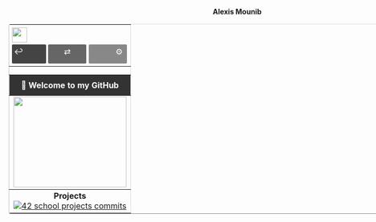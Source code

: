<!-- Prénom à droite hors de la table -->
<p align="right"><b>Alexis Mounib</b></p>

<!-- Table principale -->
<table align="center" border="1" cellpadding="5" cellspacing="0" style="border-collapse: collapse; border-color: #ddd; border-radius: 4px; width:1000px;">

  <!-- Navbar avec icônes en haut à gauche -->
  <tr>
    <td colspan="1" align="left" style="padding: 5px; width:100%;">
      <img src="https://raw.githubusercontent.com/zoyern/badges/main/icon.gif" height="30">&nbsp;&nbsp;<br>
      <span
        align="left"
        style="
          display: inline-block;
          align: left;
          padding: 4px 4px 4px 4px;
          border-radius: 2px;
          background: #444;
          color: #fff;
          width: 60px;
          height: 30px;
        "
        >↩</span
      >
      <span
        align="center"
        style="
          display: inline-block;
          padding: 4px 8px;
          border-radius: 2px;
          background: #666;
          color: #fff;
          width: 60px;
          height: 30px;
        "
        >⇄</span
      >
      <span
        align="right"
        style="
          display: inline-block;
          padding: 4px 8px;
          border-radius: 2px;
          background: #888;
          color: #fff;
          width: 60px;
          height: 30px;
        "
        >⚙</span
      >
    </td>
  </tr>

  <!-- Séparateur full width -->
  <tr>
    <td colspan="1">
      <img src="https://raw.githubusercontent.com/zoyern/badges/main/sep.gif" width="100%" height="10">
    </td>
  </tr>

  <!-- Welcome message -->
  <tr>
    <td align="center" bgcolor="#333" style="color: #fff; font-weight: bold; padding: 10px;">
      👋 Welcome to my GitHub
    </td>
  </tr>

  <!-- Banner GIF -->
  <tr>
    <td>
      <img src="https://raw.githubusercontent.com/zoyern/badges/main/banner.gif" width="100%" height="180">
    </td>
  </tr>

  <!-- Projects -->
  <tr>
    <td align="center">
      <b>Projects</b><br>
      <a href="https://github.com/zoyern/42_school_projects" target="_blank">
        <img src="https://raw.githubusercontent.com/zoyern/badges/main/42_school_projects_commits.svg?v=3" alt="42 school projects commits">
      </a>
    </td>
  </tr>

</table>
